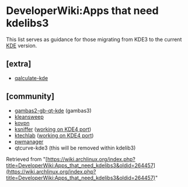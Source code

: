 # DeveloperWiki:Apps that need kdelibs3

This list serves as guidance for those migrating from KDE3 to the current [KDE](/index.php/KDE "KDE") version.

## [extra]

*   [qalculate-kde](http://qalculate.sourceforge.net/)

## [community]

*   [gambas2-gb-qt-kde](http://gambas.sourceforge.net/en/main.html) (gambas3)
*   [kleansweep](http://linux.bydg.org/~yogin/)
*   [kovpn](http://www.kde-apps.org/content/show.php?content=37043)
*   [ksniffer](http://ksniffer.sourceforge.net/) ([working on KDE4 port](http://websvn.kde.org/trunk/playground/network/ksniffer/))
*   [ktechlab](http://sourceforge.net/projects/ktechlab/) ([working on KDE4 port](http://sourceforge.net/apps/mediawiki/ktechlab/index.php?title=Ideas_about_KDE4_port))
*   [pwmanager](http://www.kde-apps.org/content/show.php?content=37043)
*   qtcurve-kde3 (this will be removed within kdelib3)

Retrieved from "[https://wiki.archlinux.org/index.php?title=DeveloperWiki:Apps_that_need_kdelibs3&oldid=264457](https://wiki.archlinux.org/index.php?title=DeveloperWiki:Apps_that_need_kdelibs3&oldid=264457)"